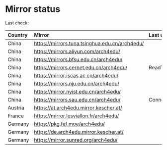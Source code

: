 <script src="./time.js"></script>
# Mirror status
Last check: <script type="text/javascript">localize(1744514391.76121);</script>

|Country|Mirror|Last update|
|:------|:-----|:----------|
|China|https://mirrors.tuna.tsinghua.edu.cn/arch4edu/|<script type="text/javascript">localize(1744483220);</script>|
|China|https://mirrors.aliyun.com/arch4edu/|<script type="text/javascript">localize(1744483220);</script>|
|China|https://mirrors.bfsu.edu.cn/arch4edu/|<script type="text/javascript">localize(1744483220);</script>|
|China|https://mirrors.cernet.edu.cn/arch4edu/|ReadTimeout|
|China|https://mirror.iscas.ac.cn/arch4edu/|<script type="text/javascript">localize(1744440008);</script>|
|China|https://mirrors.nju.edu.cn/arch4edu/|<script type="text/javascript">localize(1744440008);</script>|
|China|https://mirror.nyist.edu.cn/arch4edu/|<script type="text/javascript">localize(1744440008);</script>|
|China|https://mirrors.sau.edu.cn/arch4edu/|ConnectionError|
|Austria|https://at.arch4edu.mirror.kescher.at/|<script type="text/javascript">localize(1744483220);</script>|
|France|https://mirror.lesviallon.fr/arch4edu/|<script type="text/javascript">localize(1744483220);</script>|
|Germany|https://pkg.fef.moe/arch4edu/|<script type="text/javascript">localize(1744483220);</script>|
|Germany|https://de.arch4edu.mirror.kescher.at/|<script type="text/javascript">localize(1744483220);</script>|
|Germany|https://mirror.sunred.org/arch4edu/|<script type="text/javascript">localize(1744483220);</script>|

<script src="./tablefilter/tablefilter.js"></script>
<script src="./table.js"></script>